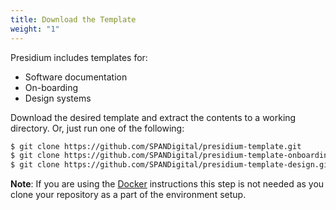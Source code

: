 ```yaml
---
title: Download the Template
weight: "1"
---
```


Presidium includes templates for:

* Software documentation
* On-boarding
* Design systems

Download the desired template and extract the contents to a working directory. Or, just run one of the following:

```sh
$ git clone https://github.com/SPANDigital/presidium-template.git
$ git clone https://github.com/SPANDigital/presidium-template-onboarding.git
$ git clone https://github.com/SPANDigital/presidium-template-design.git
```
**Note**: If you are using the [Docker](/prerequisites/local-environment-setup/#docker) instructions this step is not needed as you clone your repository as a part of the environment setup.
